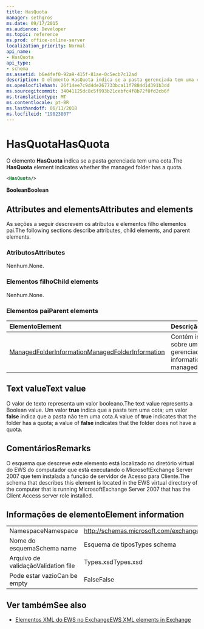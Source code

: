 ```yaml
---
title: HasQuota
manager: sethgros
ms.date: 09/17/2015
ms.audience: Developer
ms.topic: reference
ms.prod: office-online-server
localization_priority: Normal
api_name:
- HasQuota
api_type:
- schema
ms.assetid: b6e4fef0-92a9-415f-81ae-0c5ecb7c12ad
description: O elemento HasQuota indica se a pasta gerenciada tem uma cota.
ms.openlocfilehash: 26f14ee7c9d4de267733bca11f7884d1d391b3dd
ms.sourcegitcommit: 34041125dc8c5f993b21cebfc4f8b72f0fd2cb6f
ms.translationtype: MT
ms.contentlocale: pt-BR
ms.lasthandoff: 06/11/2018
ms.locfileid: "19823807"
---
```

# <a name="hasquota"></a><span data-ttu-id="320ef-103">HasQuota</span><span class="sxs-lookup"><span data-stu-id="320ef-103">HasQuota</span></span>

<span data-ttu-id="320ef-104">O elemento **HasQuota** indica se a pasta gerenciada tem uma cota.</span><span class="sxs-lookup"><span data-stu-id="320ef-104">The **HasQuota** element indicates whether the managed folder has a quota.</span></span> 
  
```xml
<HasQuota/>
```

 <span data-ttu-id="320ef-105">**Boolean**</span><span class="sxs-lookup"><span data-stu-id="320ef-105">**Boolean**</span></span>
## <a name="attributes-and-elements"></a><span data-ttu-id="320ef-106">Attributes and elements</span><span class="sxs-lookup"><span data-stu-id="320ef-106">Attributes and elements</span></span>

<span data-ttu-id="320ef-107">As seções a seguir descrevem os atributos e elementos filho elementos pai.</span><span class="sxs-lookup"><span data-stu-id="320ef-107">The following sections describe attributes, child elements, and parent elements.</span></span>
  
### <a name="attributes"></a><span data-ttu-id="320ef-108">Atributos</span><span class="sxs-lookup"><span data-stu-id="320ef-108">Attributes</span></span>

<span data-ttu-id="320ef-109">Nenhum.</span><span class="sxs-lookup"><span data-stu-id="320ef-109">None.</span></span>
  
### <a name="child-elements"></a><span data-ttu-id="320ef-110">Elementos filho</span><span class="sxs-lookup"><span data-stu-id="320ef-110">Child elements</span></span>

<span data-ttu-id="320ef-111">Nenhum.</span><span class="sxs-lookup"><span data-stu-id="320ef-111">None.</span></span>
  
### <a name="parent-elements"></a><span data-ttu-id="320ef-112">Elementos pai</span><span class="sxs-lookup"><span data-stu-id="320ef-112">Parent elements</span></span>

|<span data-ttu-id="320ef-113">**Elemento**</span><span class="sxs-lookup"><span data-stu-id="320ef-113">**Element**</span></span>|<span data-ttu-id="320ef-114">**Descrição**</span><span class="sxs-lookup"><span data-stu-id="320ef-114">**Description**</span></span>|
|:-----|:-----|
|[<span data-ttu-id="320ef-115">ManagedFolderInformation</span><span class="sxs-lookup"><span data-stu-id="320ef-115">ManagedFolderInformation</span></span>](managedfolderinformation.md) <br/> |<span data-ttu-id="320ef-116">Contém informações sobre uma pasta gerenciada.</span><span class="sxs-lookup"><span data-stu-id="320ef-116">Contains information about a managed folder.</span></span>  <br/> |
   
## <a name="text-value"></a><span data-ttu-id="320ef-117">Text value</span><span class="sxs-lookup"><span data-stu-id="320ef-117">Text value</span></span>

<span data-ttu-id="320ef-118">O valor de texto representa um valor booleano.</span><span class="sxs-lookup"><span data-stu-id="320ef-118">The text value represents a Boolean value.</span></span> <span data-ttu-id="320ef-119">Um valor **true** indica que a pasta tem uma cota; um valor **false** indica que a pasta não tem uma cota.</span><span class="sxs-lookup"><span data-stu-id="320ef-119">A value of **true** indicates that the folder has a quota; a value of **false** indicates that the folder does not have a quota.</span></span> 
  
## <a name="remarks"></a><span data-ttu-id="320ef-120">Comentários</span><span class="sxs-lookup"><span data-stu-id="320ef-120">Remarks</span></span>

<span data-ttu-id="320ef-121">O esquema que descreve este elemento está localizado no diretório virtual do EWS do computador que está executando o MicrosoftExchange Server 2007 que tem instalada a função de servidor de Acesso para Cliente.</span><span class="sxs-lookup"><span data-stu-id="320ef-121">The schema that describes this element is located in the EWS virtual directory of the computer that is running MicrosoftExchange Server 2007 that has the Client Access server role installed.</span></span>
  
## <a name="element-information"></a><span data-ttu-id="320ef-122">Informações de elemento</span><span class="sxs-lookup"><span data-stu-id="320ef-122">Element information</span></span>

|||
|:-----|:-----|
|<span data-ttu-id="320ef-123">Namespace</span><span class="sxs-lookup"><span data-stu-id="320ef-123">Namespace</span></span>  <br/> |http://schemas.microsoft.com/exchange/services/2006/types  <br/> |
|<span data-ttu-id="320ef-124">Nome do esquema</span><span class="sxs-lookup"><span data-stu-id="320ef-124">Schema name</span></span>  <br/> |<span data-ttu-id="320ef-125">Esquema de tipos</span><span class="sxs-lookup"><span data-stu-id="320ef-125">Types schema</span></span>  <br/> |
|<span data-ttu-id="320ef-126">Arquivo de validação</span><span class="sxs-lookup"><span data-stu-id="320ef-126">Validation file</span></span>  <br/> |<span data-ttu-id="320ef-127">Types.xsd</span><span class="sxs-lookup"><span data-stu-id="320ef-127">Types.xsd</span></span>  <br/> |
|<span data-ttu-id="320ef-128">Pode estar vazio</span><span class="sxs-lookup"><span data-stu-id="320ef-128">Can be empty</span></span>  <br/> |<span data-ttu-id="320ef-129">False</span><span class="sxs-lookup"><span data-stu-id="320ef-129">False</span></span>  <br/> |
   
## <a name="see-also"></a><span data-ttu-id="320ef-130">Ver também</span><span class="sxs-lookup"><span data-stu-id="320ef-130">See also</span></span>



- [<span data-ttu-id="320ef-131">Elementos XML do EWS no Exchange</span><span class="sxs-lookup"><span data-stu-id="320ef-131">EWS XML elements in Exchange</span></span>](ews-xml-elements-in-exchange.md)

